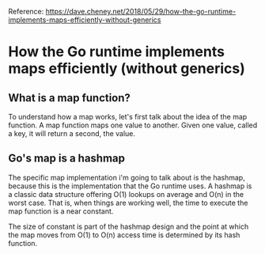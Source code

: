 Reference: https://dave.cheney.net/2018/05/29/how-the-go-runtime-implements-maps-efficiently-without-generics

# How the Go runtime implements maps efficiently (without generics)

## What is a map function?

To understand how a map works, let's first talk about the idea of the map function. A map function maps one value to another. Given one value, called a key, it will return a second, the value.

## Go's map is a hashmap

The specific map implementation i'm going to talk about is the hashmap, because this is the implementation that the Go runtime uses. A hashmap is a classic data structure offering O(1) lookups on average and O(n) in the worst case. That is, when things are working well, the time to execute the map function is a near constant. 

The size of constant is part of the hashmap design and the point at which the map moves from O(1) to O(n) access time is determined by its hash function.


